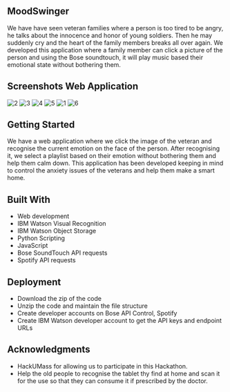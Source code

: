 ## MoodSwinger

We have have seen veteran families where a person is too tired to be angry, he talks about the innocence and honor of young soldiers. Then he may suddenly cry and the heart of the family members breaks all over again. We developed this application where a family member can click a picture of the person and using the Bose soundtouch, it will play music based their emotional state without bothering them.

## Screenshots Web Application

![2](https://user-images.githubusercontent.com/32939619/48394165-7da79e80-e6e0-11e8-9bcb-311ca93f0745.jpg)
![3](https://user-images.githubusercontent.com/32939619/48394164-7da79e80-e6e0-11e8-9f2d-09982b63786f.jpg)
![4](https://user-images.githubusercontent.com/32939619/48394163-7da79e80-e6e0-11e8-940d-c2442a776098.jpg)
![5](https://user-images.githubusercontent.com/32939619/48394162-7da79e80-e6e0-11e8-851b-acf0fb7d85d8.jpg)
![1](https://user-images.githubusercontent.com/32939619/48394166-7da79e80-e6e0-11e8-8353-cb234f22f6a3.jpg)
![6](https://user-images.githubusercontent.com/32939619/48394161-7da79e80-e6e0-11e8-88cc-3752176aa9c7.jpg)


## Getting Started

We have a web application where we click the image of the veteran and recognise the current emotion on the face of the person. After recognising it, we select a playlist based on their emotion without bothering them and help them calm down. This application has been developed keeping in mind to control the anxiety issues of the veterans and help them make a smart home.

## Built With

* Web development
* IBM Watson Visual Recognition
* IBM Watson Object Storage
* Python Scripting
* JavaScript
* Bose SoundTouch API requests
* Spotify API requests

## Deployment
* Download the zip of the code
* Unzip the code and maintain the file structure
* Create developer accounts on Bose API Control, Spotify
* Create IBM Watson developer account to get the API keys and endpoint URLs



## Acknowledgments

* HackUMass for allowing us to participate in this Hackathon.
* Help the old people to recognise the tablet thy find at home and scan it for the use so that they can consume it if prescribed by the doctor.


